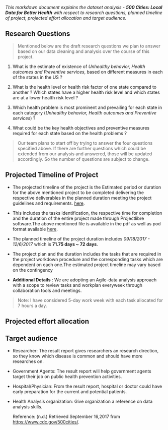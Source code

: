 _This markdown document explains the dataset analysis - **500 Cities: Local Data for Better Health** with respect to research questions, planned timeline of project, projected effort allocation and target audience._

## Research Questions

>Mentioned below are the draft research questions we plan to answer based on our data cleaning and analysis over the course of this project.

  1. What is the estimate of existence of _Unhealthy behavior, Health outcomes and Preventive services_, based on different measures in each of the states in the US ?

  2. What is the health level or health risk factor of one state compared to another ? Which states have a higher health risk level and which states are at a lower health risk level ?

  3. Which health problem is most prominent and prevailing for each state in each category (_Unhealthy behavior, Health outcomes and Preventive services_) ?

  4. What could be the key health objectives and preventive measures required for each state based on the health problems ?

>Our team plans to start off by trying to answer the four questions specified above. If there are further questions which could be extended from our analysis and answered, those will be updated accordingly. So the number of questions are subject to change.



## Projected Timeline of Project

* The projected timeline of the project is the Estimated period or duration for the above mentioned project to be completed delivering the respective deliverables in the planned duration meeting the project guidelines and requirements. [here](https://github.com/Narahari-Sundaragopalan/ISQA8086-Team-Project/blob/master/WorkPlan%20-%20DraftResearchQuestions/ProjectWorkPlan_DTDFinal.pdf).

* This includes the tasks identification, the respective time for completion and the duration of the entire project made through Projectlibre software.The above mentioned file is available in the pdf as well as pod format available [here](https://github.com/Narahari-Sundaragopalan/ISQA8086-TeamProject/blob/master/WorkPlan%20-%20DraftResearchQuestions/ProjectWorkPlan_DTDFinal.pod).

* The planned timeline of the project duration includes *09/18/2017 - 12/6/2017* which is **71.75 days ~ 72 days**.

* The project plan and the duration includes the tasks that are required in the project workdown procedure and the corresponding tasks which are dependent on each one.The estimated project timeline may vary based on the contingency 

* **Additional Details** : We are adopting an Agile-data analysis approach with a scope to review tasks and workplan everyweek through collaboration tools and meetings.

>Note: I have considered 5-day work week with each task allocated for 7 hours a day.

## Projected effort allocation












## Target audience
* Researcher: The result report gives researchers an research direction, so they know which disease is common and should have more researches on.
* Government Agents: The result report will help government agents target their job on public health prevention activities.
* Hospital/Physician: From the result report, hospital or doctor could have early preparation for the current and potential patients.
* Health Analysis organization: Give organization a reference on data analysis skills.





    Reference: (n.d.) Retrieved September 16,2017 from https://www.cdc.gov/500cities/.
